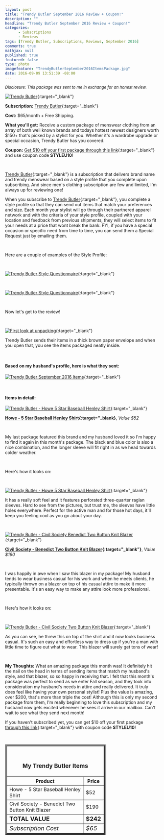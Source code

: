 ```yaml
---
layout: post
title: "Trendy Butler September 2016 Review + Coupon!"
description: ""
headline: "Trendy Butler September 2016 Review + Coupon!"
categories: 
      - Subscriptions
      - Reviews
tags: [Trendy Butler, Subscriptions, Reviews, September 2016]
comments: true
mathjax: null
published: true
featured: false
type: photo
imagefeature: "TrendyButlerSeptember2016ItemsPackage.jpg"
date: 2016-09-09 13:51:39 -08:00
---
```


<i><font size="2">Disclosure: This package was sent to me in exchange for an honest review.</font></i>

[![Trendy Butler](http://whatsupmailbox.com/images/TrendyButlerSeptember2016Package.jpg)](http://trendybutlers.com/share/9D37B8DF/){:target="_blank"}

**Subscription:** [Trendy Butler](http://trendybutlers.com/share/9D37B8DF/){:target="_blank"}

**Cost:** $65/month + Free Shipping.

**What you'll get:** Receive a custom package of menswear clothing from an array of both well known brands and todays hottest newest designers worth $150+ that's picked by a stylist for you. Whether it's a wardrobe upgrade or special occasion, Trendy Butler has you covered.

**Coupon:** [Get $10 off your first package through this link](http://trendybutlers.com/share/9D37B8DF/){:target="_blank"} and use coupon code **STYLEU10**!

<br>

[Trendy Butler](http://trendybutlers.com/share/9D37B8DF/){:target="_blank"} is a subscription that delivers brand name and trendy menswear based on a style profile that you complete upon subscribing. And since men's clothing subscription are few and limited, I'm always up for reviewing one!

When you subscribe to [Trendy Butler](http://trendybutlers.com/share/9D37B8DF/){:target="_blank"}, you complete a style profile so that they can send out items that match your preferences and size. Each month your stylist will go through their partnered apparel network and with the criteria of your style profile, coupled with your location and feedback from previous shipments, they will select items to fit your needs at a price that wont break the bank. FYI, if you have a special occasion or specific need from time to time, you can send them a Special Request just by emailing them.

<br>

Here are a couple of examples of the Style Profile:

<br>

[![Trendy Butler Style Questionnaire](http://whatsupmailbox.com/images/TrendyButlerStylePreference.png)](http://trendybutlers.com/share/9D37B8DF/){:target="_blank"}

<br>

[![Trendy Butler Style Questionnaire](http://whatsupmailbox.com/images/TrendyButlerStylePreference2.png)](http://trendybutlers.com/share/9D37B8DF/){:target="_blank"}

<br>

Now let's get to the review!

<br>

[![First look at unpacking](http://whatsupmailbox.com/images/TrendyButlerSeptember2016OpenPackage.jpg)](http://trendybutlers.com/share/9D37B8DF/){:target="_blank"}

Trendy Butler sends their items in a thick brown paper envelope and when you open that, you see the items packaged neatly inside.

<br>

<H4>Based on my husband's profile, here is what they sent:</H4>

[![Trendy Butler September 2016 Items](http://whatsupmailbox.com/images/TrendyButlerSeptember2016ItemsPackage.jpg)](http://trendybutlers.com/share/9D37B8DF/){:target="_blank"}

<br>

<H4>Items in detail:</H4>

[![Trendy Butler - Howe 5 Star Baseball Henley Shirt](http://whatsupmailbox.com/images/TrendyButlerSeptember2016Howe5StarsBaseballHenleyShirt.jpg)](http://trendybutlers.com/share/9D37B8DF/){:target="_blank"}

**[Howe - 5 Star Baseball Henley Shirt](http://www.theartofstyleboutique.com/howe-5-stars-60247.html){:target="_blank}**, *Value $52*

<br>

My last package featured this brand and my husband loved it so I'm happy to find it again in this month's package. The black and blue color is also a nice combination, and the longer sleeve will fit right in as we head towards colder weather.

<br>

Here's how it looks on:

<br>

[![Trendy Butler - Howe 5 Star Baseball Henley Shirt](http://whatsupmailbox.com/images/TrendyButlerSeptember2016Howe5StarsBaseballHenleyShirt02.jpg)](http://trendybutlers.com/share/9D37B8DF/){:target="_blank"}

It has a really soft feel and it features perforated three-quarter raglan sleeves. Hard to see from the pictures, but trust me, the sleeves have little holes everywhere. Perfect for the active man and for those hot days, it'll keep you feeling cool as you go about your day.

<br>

[![Trendy Butler - Civil Society Benedict Two Button Knit Blazer](http://whatsupmailbox.com/images/TrendyButlerSeptember2016CivilSocietyTwoButtonKnitBlazer.jpg)](http://trendybutlers.com/share/9D37B8DF/){:target="_blank"}

**[Civil Society - Benedict Two Button Knit Blazer](http://www.civilsocietyclothing.com/collections/blazers/products/mcdj-170?variant=11157707973){:target="_blank"}**, *Value $190*

<br>

I was happily in awe when I saw this blazer in my package! My husband tends to wear business casual for his work and when he meets clients, he typically thrown on a blazer on top of his casual attire to make it more presentable. It's an easy way to make any attire look more professional.

<br>

Here's how it looks on:

<br>

[![Trendy Butler - Civil Society Two Button Knit Blazer](http://whatsupmailbox.com/images/TrendyButlerSeptember2016Items.jpg)](http://trendybutlers.com/share/9D37B8DF/){:target="_blank"}

As you can see, he threw this on top of the shirt and it now looks business casual. It's such an easy and effortless way to dress up if you're a man with little time to figure out what to wear. This blazer will surely get tons of wear!

<br>

<i class="icon-exclamation-sign"></i><b> My Thoughts:</b> What an amazing package this month was! It definitely hit the nail on the head in terms of sending items that match my husband's style, and that blazer, so so happy in receiving that. I felt that this month's package was perfect to send as we enter Fall season, and they took into consideration my husband's needs in attire and really delivered. It truly does feel like having your own personal stylist! Plus the value is amazing, over $200, that's more than triple the cost! Although this is only my second package from them, I'm really beginning to love this subscription and my husband now gets excited whenever he sees it arrive in our mailbox. Can't wait to see what they send next month!

If you haven't subscribed yet, you can get $10 off your first package [through this link](http://trendybutlers.com/share/9D37B8DF/){:target="_blank"} with coupon code **STYLEU10**!

<br>

<TABLE  BORDER="5" style="width:65%">
   <TR>
      <TH COLSPAN="2">
         <H3><BR><center>My Trendy Butler Items</center></H3>
      </TH>
   </TR>
      <TH>Product</TH>
      <TH>Price</TH>
  <TR>
      <TD>Howe - 5 Star Baseball Henley Shirt</TD>
      <TD>$52</TD>
   </TR>
   <TR>
      <TD>Civil Society - Benedict Two Button Knit Blazer</TD>
      <TD>$190</TD>
   </TR>
   <TR>
      <TD><b><big>TOTAL VALUE</big></b></TD>
      <TD><b><big>$242</big></b></TD>
   </TR>
   <TR>
      <TD><i><big>Subscription Cost</big></i></TD>
      <TD><i><big>$65</big></i></TD>
   </TR>
</TABLE>
